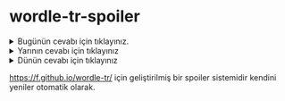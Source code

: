 # wordle-tr-spoiler

<details>
  <summary>Bugünün cevabı için tıklayınız.</summary>
  <br>
    <b> artçı </b>
</details>

<details>
  <summary>Yarının cevabı için tıklayınız</summary>
  <br>
   <b> bebek </b>
</details>

<details>
  <summary>Dünün cevabı için tıklayınız </summary>
  <br>
  <b> matah </b>
</details>

https://f.github.io/wordle-tr/ için geliştirilmiş bir spoiler sistemidir kendini yeniler otomatik olarak.

